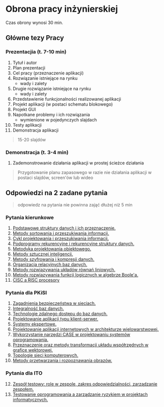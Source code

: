# Obrona pracy inżynierskiej
Czas obrony wynosi 30 min.

## Główne tezy Pracy

### Prezentacjia (t. 7-10 min)
1. Tytuł i autor 
2. Plan prezentacji
3. Cel pracy (przeznaczenie aplikacji)
4. Rozwiązanie istniejące na rynku
	- wady i zalety
5. Drugie rozwiązanie istniejące na rynku
	- wady i zalety
6. Przedstawienie funkcjonalności realizowanej aplikacji 
7. Projekt aplikacji (w postaci schematu blokowego)
8. Projekt GUI
9. Napotkane problemy i ich rozwiązania
	- wymienione w pojedynczych slajdach
10. Testy aplikacji 
12. Demonstracja aplikacji

> 15-20 slajdów 

### Demonstracja (t. 3-4 min)
1. Zademonstrowanie działania aplikacji w prostej ścieżce działania

> Przygotowanie planu zapasowego w razie nie działania aplikacji w postaci slajdów, screen'ów lub wideo

## Odpowiedzi na 2 zadane pytania

> odpowiedz na pytania nie powinna zająć dłużej niż 5 min

### Pytania kierunkowe
1. [Podstawowe struktury danych i ich przeznaczenie.](./Pytania%20kierunkowe/1-Podstawowe-struktury-danych-i-ich-przeznaczenie.md)
2. [Metody sortowania i przeszukiwania informacji.](./Pytania%20kierunkowe/2-Metody-sortowania-i-przeszukiwania-informacji.md)
3. [Cykl projektowania i przeszukiwania informacji.](./Pytania%20kierunkowe/3-Cykl-projektowania-i-zycia-oprogramowania.md)
4. [Podprogramy rekurencyjne i rekurencyjne struktury danych.](./Pytania%20kierunkowe/4-Podprogramy-rekurencyjne-i-rekurencyjne-struktury-danych.md)
5. [Metodyka projektowania obiektowego.](./Pytania%20kierunkowe/5-Metodyka-projektowania-obiektowego.md)
6. [Metody sztucznej inteligencji.](./Pytania%20kierunkowe/6-Metody-sztucznej-inteligencji.md)
7. [Metody szyfrowania i kompresji danych.](./Pytania%20kierunkowe/7-Metody_szyfrowania_i_kompresji_danych.md)
8. [Organizacja relacyjnych baz danych.](./Pytania%20kierunkowe/8-Organizacja-relacyjnych-baz-danych.md)
9. [Metody rozwiązywania układów równań liniowych.](./Pytania%20kierunkowe/9-metody-rozwiazywania-ukladow-rownan-liniowych.md)
10. [Metody rozwiązywania funkcji logicznych w algebrze Boole'a.](./Pytania%20kierunkowe/10-Metody-rozwiazywania-funkcji-logicznych-w-algebrze-Boolea.md)
11. [CISC a RISC procesory](./Pytania%20kierunkowe/11-CISC-a-RISC-procesory.md)

### Pytania dla PKiSI
1. [Zagadnienia bezpieczeństwa w sieciach.](./PKiSI/1-Zagadnienia-bezpieczenstwa-w-sieciach.md)
2. [Integralność baz danych.](./PKiSI/2-Integralnosc-baz-danych.md)
3. [Technologie zdalnego dostępu do baz danych.](./PKiSI/3-Technologie-zdalnego-dostepu-do-baz-danych.md)
4. [Projektowanie aplikacji typu klient-serwer.](./PKiSI/4-Projektowanie-aplikacji-typu-klient-serwer.md)
5. [Systemy ekspertowe.](./PKiSI/5-Systemy-ekspertowe.md)
6. [Projektowanie aplikacji internetowych w architekturze wielowarstwowej.](./PKiSI/6-Projektowanie-aplikacji-internetowych-w-architekturze-wielowarstwowej.md)
7. [Wykorzystanie narzędzi CASE w projektowaniu systemów oprogramowania.](./PKiSI/7-Wykorzystanie_narzędzi_CASE_w_projektowaniu_systemów_oprogramowania.md)
8. [Przeznaczenie oraz metody transformacji układu współrzędnych w grafice wektorowej.](./PKiSI/8-Przeznaczenie-oraz-metody-transformacji-ukladu-wspołrzednych-w-grafice-wektorowej.md)
9. [Topologie sieci komputerowych.](./PKiSI/9-Topologie-sieci-komputerowych.md)
10. [Metody przetwarzania i rozpoznawania obrazów.](./PKiSI/10-metody-przetwarzania-i-rozpoznawania-obrazow.md)

### Pytania dla ITO
12. [Zespół testowy: role w zespole, zakres odpowiedzialności, zarządzanie zespołem.](./ITO/12-Zespoł-testowy-role-w-zespole-zakres-odpowiedzialnosci-zarzadzanie-zespolem.md)
13. [Testowanie oprogramowania a zarządzanie ryzykiem w projektach informatycznych.](./ITO/13-Testowanie-oprogramowania-a-zarzadzanie-ryzykiem-w-projektach-informatycznych.md)
